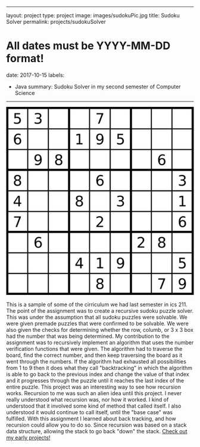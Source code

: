   ---
layout: project
type: project
image: images/sudokuPic.jpg
title: Sudoku Solver
permalink: projects/sudokuSolver
# All dates must be YYYY-MM-DD format!
date: 2017-10-15
labels:
  - Java
summary: Sudoku Solver in my second semester of Computer Science
---

<div class="ui small rounded images">
  <img class="ui image" src="../images/sudokuPic.jpg">
</div>

  This is a sample of some of the cirriculum we had last semester in ics 211. The point of the assignment was to create a recursive sudoku puzzle solver. This was under the assumption that all sudoku puzzles were solvable. We were given premade puzzles that were confirmed to be solvable. We were also given the checks for determining whether the row, columb, or 3 x 3 box had the number that was being determined.
  My contribution to the assignment was to recursively implement an algorithm that uses the number verification functions that were given. The algorithm had to traverse the board, find the correct number, and then keep traversing the board as it went through the numbers. If the algorithm had exhausted all possibilities from 1 to 9 then it does what they call "backtracking" in which the algorithm is able to go back to the previous index and change the value of that index and it progresses through the puzzle until it reaches the last index of the entire puzzle. 
  This project was an interesting way to see how recursion works. Recursion to me was such an alien idea until this project. I never really understood what recursion was, nor how it worked. I kind of understood that it involved some kind of method that called itself. I also understood it would continue to call itself, until the "base case" was fulfilled. With this assignment I learned about back tracking, and how recursion could allow you to do so. Since recursion was based on a stack data structure, allowing the stack to go back "down" the stack.
<a href="https://github.com/htobin/ManiniProjects2">Check out my early projects!</a>




